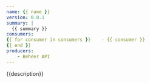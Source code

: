 ```yaml
---
name: {{ name }}
version: 0.0.1
summary: |
  {{ summary }}
consumers:
{{ for consumer in consumers }}    - {{ consumer }}
{{ end }}
producers:
    - Beheer API
---
```


{{description}}
<Mermaid />
<Schema />
